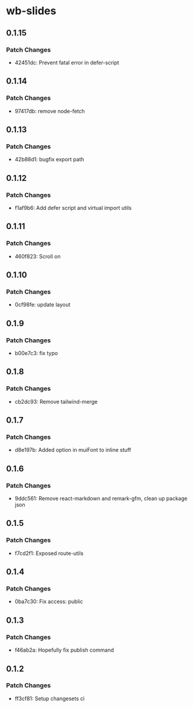 # wb-slides

## 0.1.15

### Patch Changes

- 42451dc: Prevent fatal error in defer-script

## 0.1.14

### Patch Changes

- 97417db: remove node-fetch

## 0.1.13

### Patch Changes

- 42b88d1: bugfix export path

## 0.1.12

### Patch Changes

- f1af9b6: Add defer script and virtual import utils

## 0.1.11

### Patch Changes

- 460f823: Scroll on <html>

## 0.1.10

### Patch Changes

- 0cf98fe: update layout

## 0.1.9

### Patch Changes

- b00e7c3: fix typo

## 0.1.8

### Patch Changes

- cb2dc93: Remove tailwind-merge

## 0.1.7

### Patch Changes

- d8e197b: Added option in muiFont to inline stuff

## 0.1.6

### Patch Changes

- 9ddc561: Remove react-markdown and remark-gfm, clean up package json

## 0.1.5

### Patch Changes

- f7cd2f1: Exposed route-utils

## 0.1.4

### Patch Changes

- 0ba7c30: Fix access: public

## 0.1.3

### Patch Changes

- f46ab2a: Hopefully fix publish command

## 0.1.2

### Patch Changes

- ff3cf81: Setup changesets ci
